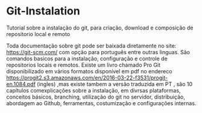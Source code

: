 # Git-Instalation

Tutorial sobre a instalação do git, para criação, download e composição de repositorio local e remoto

  Toda documentação sobre git pode ser baixada diretamente no site: https://git-scm.com/ com opção para português entre outras linguas. São comandos basicos para a instalação, configuração e controle de repositorios locais e remotos. Existe um livro chamado Pro Git disponibilizado em vários formatos disponível em pdf no endereco https://progit2.s3.amazonaws.com/en/2016-03-22-f3531/progit-en.1084.pdf (ingles) ,mas existe tambem a versão traduzida em PT , são 10 capítulos comexplicações sobre a instalação, em divrsas plataformas, conceitos básicos, branching, utilização do git no servidor, distribuição, abordagem ao Github, ferramentas, costumização e configurações internas.  

